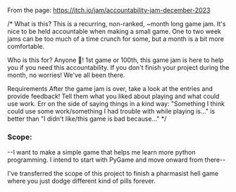 From the page: https://itch.io/jam/accountability-jam-december-2023

/*
What is this?
This is a recurring, non-ranked, ~month long game jam. It's nice to be held accountable when making a small game. One to two week jams can be too much of a time crunch for some, but a month is a bit more comfortable.

Who is this for?
Anyone 🙂! 1st game or 100th, this game jam is here to help you if you need this accountability. If you don't finish your project during the month, no worries! We've all been there.

Requirements
After the game jam is over, take a look at the entries and provide feedback! Tell them what you liked about playing and what could use work. Err on the side of saying things in a kind way: "Something I think could use some work/something I had trouble with while playing is..." is better than "I didn't like/this game is bad because..."
*/

### Scope:
--I want to make a simple game that helps me learn more python programming. I intend to start with PyGame and move onward from there--

I've transferred the scope of this project to finish a pharmasist hell game where you just dodge different kind of pills forever. 



